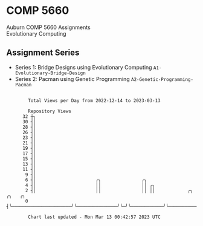 # COMP 5660
Auburn COMP 5660 Assignments  
Evolutionary Computing

## Assignment Series
- Series 1: Bridge Designs using Evolutionary Computing `A1-Evolutionary-Bridge-Design`
- Series 2: Pacman using Genetic Programming `A2-Genetic-Programming-Pacman`

```

        Total Views per Day from 2022-12-14 to 2023-03-13

        Repository Views
      32 ┼╮
      30 ┤│
      28 ┤│
      26 ┤│
      23 ┤│
      21 ┤│
      19 ┤│
      17 ┤│
      15 ┤│
      13 ┤│
      11 ┤│
       9 ┤│
       6 ┤│                      ╭╮               ╭╮
       4 ┤│                      ││               ││ ╭╮
       2 ┤│                      ││               ││ ││            ╭╮                   ╭╮   ╭╮
       0 ┤╰──────────────────────╯╰───────────────╯╰─╯╰────────────╯╰───────────────────╯╰───╯╰────

        Chart last updated - Mon Mar 13 00:42:57 2023 UTC
        
```
